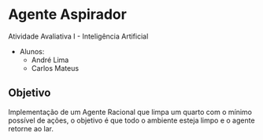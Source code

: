 # Agente Aspirador
Atividade Avaliativa I - Inteligência Artificial <br>
- Alunos: <br>
  - André Lima
  - Carlos Mateus

## Objetivo 
Implementação de um Agente Racional que limpa um quarto com o mínimo possível de ações, o objetivo é que todo o ambiente esteja limpo e o agente retorne ao lar.

## 
